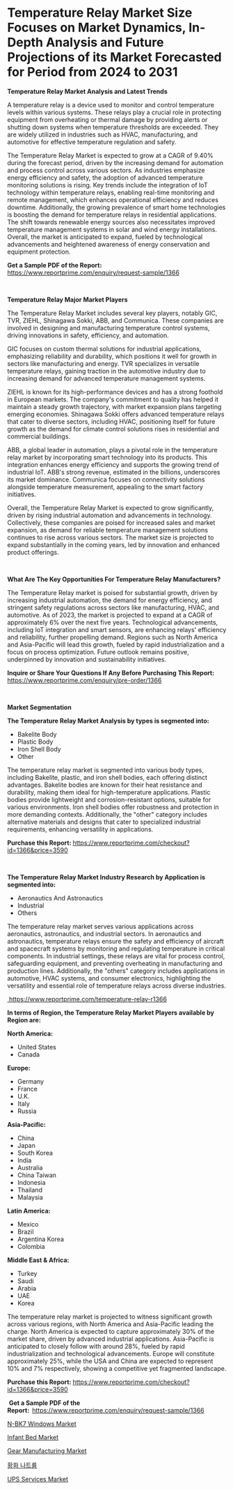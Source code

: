 <p><h1>Temperature Relay Market Size Focuses on Market Dynamics, In-Depth Analysis and Future Projections of its Market Forecasted for Period from 2024 to 2031</h1></p><p><strong>Temperature Relay Market Analysis and Latest Trends</strong></p>
<p><p>A temperature relay is a device used to monitor and control temperature levels within various systems. These relays play a crucial role in protecting equipment from overheating or thermal damage by providing alerts or shutting down systems when temperature thresholds are exceeded. They are widely utilized in industries such as HVAC, manufacturing, and automotive for effective temperature regulation and safety.</p><p>The Temperature Relay Market is expected to grow at a CAGR of 9.40% during the forecast period, driven by the increasing demand for automation and process control across various sectors. As industries emphasize energy efficiency and safety, the adoption of advanced temperature monitoring solutions is rising. Key trends include the integration of IoT technology within temperature relays, enabling real-time monitoring and remote management, which enhances operational efficiency and reduces downtime. Additionally, the growing prevalence of smart home technologies is boosting the demand for temperature relays in residential applications. The shift towards renewable energy sources also necessitates improved temperature management systems in solar and wind energy installations. Overall, the market is anticipated to expand, fueled by technological advancements and heightened awareness of energy conservation and equipment protection.</p></p>
<p><strong>Get a Sample PDF of the Report:&nbsp;</strong> <a href="https://www.reportprime.com/enquiry/request-sample/1366">https://www.reportprime.com/enquiry/request-sample/1366</a></p>
<p>&nbsp;</p>
<p><strong>Temperature Relay Major Market Players</strong></p>
<p><p>The Temperature Relay Market includes several key players, notably GIC, TVR, ZIEHL, Shinagawa Sokki, ABB, and Communica. These companies are involved in designing and manufacturing temperature control systems, driving innovations in safety, efficiency, and automation.</p><p>GIC focuses on custom thermal solutions for industrial applications, emphasizing reliability and durability, which positions it well for growth in sectors like manufacturing and energy. TVR specializes in versatile temperature relays, gaining traction in the automotive industry due to increasing demand for advanced temperature management systems.</p><p>ZIEHL is known for its high-performance devices and has a strong foothold in European markets. The company's commitment to quality has helped it maintain a steady growth trajectory, with market expansion plans targeting emerging economies. Shinagawa Sokki offers advanced temperature relays that cater to diverse sectors, including HVAC, positioning itself for future growth as the demand for climate control solutions rises in residential and commercial buildings.</p><p>ABB, a global leader in automation, plays a pivotal role in the temperature relay market by incorporating smart technology into its products. This integration enhances energy efficiency and supports the growing trend of industrial IoT. ABB's strong revenue, estimated in the billions, underscores its market dominance. Communica focuses on connectivity solutions alongside temperature measurement, appealing to the smart factory initiatives.</p><p>Overall, the Temperature Relay Market is expected to grow significantly, driven by rising industrial automation and advancements in technology. Collectively, these companies are poised for increased sales and market expansion, as demand for reliable temperature management solutions continues to rise across various sectors. The market size is projected to expand substantially in the coming years, led by innovation and enhanced product offerings.</p></p>
<p>&nbsp;</p>
<p><strong>What Are The Key Opportunities For Temperature Relay Manufacturers?</strong></p>
<p><p>The Temperature Relay market is poised for substantial growth, driven by increasing industrial automation, the demand for energy efficiency, and stringent safety regulations across sectors like manufacturing, HVAC, and automotive. As of 2023, the market is projected to expand at a CAGR of approximately 6% over the next five years. Technological advancements, including IoT integration and smart sensors, are enhancing relays' efficiency and reliability, further propelling demand. Regions such as North America and Asia-Pacific will lead this growth, fueled by rapid industrialization and a focus on process optimization. Future outlook remains positive, underpinned by innovation and sustainability initiatives.</p></p>
<p><strong>Inquire or Share Your Questions If Any Before Purchasing This Report:</strong> <a href="https://www.reportprime.com/enquiry/pre-order/1366">https://www.reportprime.com/enquiry/pre-order/1366</a></p>
<p>&nbsp;</p>
<p><strong>Market Segmentation</strong></p>
<p><strong>The Temperature Relay Market Analysis by types is segmented into:</strong></p>
<p><ul><li>Bakelite Body</li><li>Plastic Body</li><li>Iron Shell Body</li><li>Other</li></ul></p>
<p><p>The temperature relay market is segmented into various body types, including Bakelite, plastic, and iron shell bodies, each offering distinct advantages. Bakelite bodies are known for their heat resistance and durability, making them ideal for high-temperature applications. Plastic bodies provide lightweight and corrosion-resistant options, suitable for various environments. Iron shell bodies offer robustness and protection in more demanding contexts. Additionally, the "other" category includes alternative materials and designs that cater to specialized industrial requirements, enhancing versatility in applications.</p></p>
<p><strong>Purchase this Report:&nbsp;</strong><a href="https://www.reportprime.com/checkout?id=1366&price=3590">https://www.reportprime.com/checkout?id=1366&price=3590</a></p>
<p>&nbsp;</p>
<p><strong>The Temperature Relay Market Industry Research by Application is segmented into:</strong></p>
<p><ul><li>Aeronautics And Astronautics</li><li>Industrial</li><li>Others</li></ul></p>
<p><p>The temperature relay market serves various applications across aeronautics, astronautics, and industrial sectors. In aeronautics and astronautics, temperature relays ensure the safety and efficiency of aircraft and spacecraft systems by monitoring and regulating temperature in critical components. In industrial settings, these relays are vital for process control, safeguarding equipment, and preventing overheating in manufacturing and production lines. Additionally, the "others" category includes applications in automotive, HVAC systems, and consumer electronics, highlighting the versatility and essential role of temperature relays across diverse industries.</p></p>
<p><a href="https://www.reportprime.com/temperature-relay-r1366">&nbsp;https://www.reportprime.com/temperature-relay-r1366</a></p>
<p><strong>In terms of Region, the Temperature Relay Market Players available by Region are:</strong></p>
<p>
    <p> <strong> North America: </strong>
        <ul>
            <li>United States</li>
            <li>Canada</li>
        </ul>
        </p> 
    <p> <strong> Europe: </strong>
        <ul>
            <li>Germany</li>
            <li>France</li>
            <li>U.K.</li>
            <li>Italy</li>
            <li>Russia</li>
        </ul>
        </p> 
    <p> <strong> Asia-Pacific: </strong>
        <ul>
            <li>China</li>
            <li>Japan</li>
            <li>South Korea</li>
            <li>India</li>
            <li>Australia</li>
            <li>China Taiwan</li>
            <li>Indonesia</li>
            <li>Thailand</li>
            <li>Malaysia</li>
        </ul>
        </p> 
    <p> <strong> Latin America: </strong>
        <ul>
            <li>Mexico</li>
            <li>Brazil</li>
            <li>Argentina Korea</li>
            <li>Colombia</li>
        </ul>
        </p> 
    <p> <strong> Middle East & Africa: </strong>
        <ul>
            <li>Turkey</li>
            <li>Saudi</li>
            <li>Arabia</li>
            <li>UAE</li>
            <li>Korea</li>
        </ul>
    </p>
    </p>
<p><p>The temperature relay market is projected to witness significant growth across various regions, with North America and Asia-Pacific leading the charge. North America is expected to capture approximately 30% of the market share, driven by advanced industrial applications. Asia-Pacific is anticipated to closely follow with around 28%, fueled by rapid industrialization and technological advancements. Europe will constitute approximately 25%, while the USA and China are expected to represent 10% and 7% respectively, showing a competitive yet fragmented landscape.</p></p>
<p><strong>Purchase this Report: </strong><a href="https://www.reportprime.com/checkout?id=1366&price=3590">https://www.reportprime.com/checkout?id=1366&price=3590</a></p>
<p>&nbsp;<strong>Get a Sample PDF of the Report:&nbsp;&nbsp;</strong><a href="https://www.reportprime.com/enquiry/request-sample/1366">https://www.reportprime.com/enquiry/request-sample/1366</a></p>
<p><strong></strong></p>
<p><p><a href="https://issuu.com/reportprime-2/docs/n-bk7-windows-market-size-2030.pptx_cc59070bff3e13">N-BK7 Windows Market</a></p><p><a href="https://www.linkedin.com/pulse/infant-bed-industry-sector-market-dynamics-future-scenarios-au3af?trackingId=V%2BNL%2F3YiSj%2BMiCD7X5JQug%3D%3D">Infant Bed Market</a></p><p><a href="https://medium.com/@dfght5g/future-of-gear-manufacturing-market-global-market-forecast-and-market-trends-2024-2031-15a6ca97e23b">Gear Manufacturing Market</a></p><p><a href="https://medium.com/@deangaylotyrd8909867/2024%EB%85%84%EB%B6%80%ED%84%B0-2031%EB%85%84%EA%B9%8C%EC%A7%80%EC%9D%98-%EA%B8%80%EB%A1%9C%EB%B2%8C-%ED%99%A9%EC%82%B0%EB%82%98%ED%8A%B8%EB%A5%A8-%EC%8B%9C%EC%9E%A5-%EC%84%B9%ED%84%B0%EC%9D%98-%EC%8B%9C%EC%9E%A5-%EC%97%AD%ED%95%99-%EB%B0%8F-%EB%AF%B8%EB%9E%98-%ED%8A%B8%EB%A0%8C%EB%93%9C-%EC%98%88%EC%B8%A1-7e407aef7433">황화 나트륨</a></p><p><a href="https://medium.com/@stephen.russell7684/global-ups-services-market-landscape-future-trends-and-market-strategic-forecast-2024-2031-de2fba73c443">UPS Services Market</a></p></p>